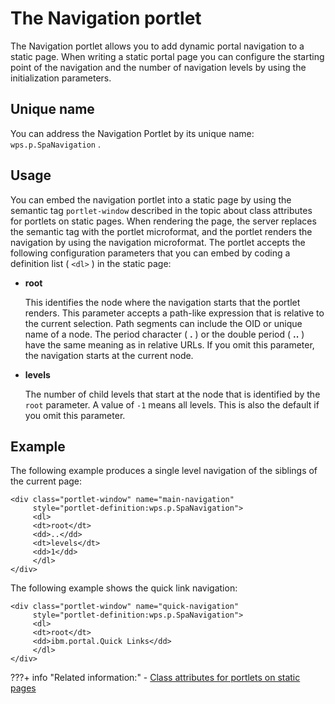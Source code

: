 # The Navigation portlet

The Navigation portlet allows you to add dynamic portal navigation to a static page. When writing a static portal page you can configure the starting point of the navigation and the number of navigation levels by using the initialization parameters.

## Unique name

You can address the Navigation Portlet by its unique name: `wps.p.SpaNavigation` .

## Usage

You can embed the navigation portlet into a static page by using the semantic tag `portlet-window` described in the topic about class attributes for portlets on static pages. When rendering the page, the server replaces the semantic tag with the portlet microformat, and the portlet renders the navigation by using the navigation microformat. The portlet accepts the following configuration parameters that you can embed by coding a definition list \( `<dl>` \) in the static page:

-   **root**

    This identifies the node where the navigation starts that the portlet renders. This parameter accepts a path-like expression that is relative to the current selection. Path segments can include the OID or unique name of a node. The period character \( **.** \) or the double period \( **..** \) have the same meaning as in relative URLs. If you omit this parameter, the navigation starts at the current node.

-   **levels**

    The number of child levels that start at the node that is identified by the `root` parameter. A value of `-1` means all levels. This is also the default if you omit this parameter.


## Example

The following example produces a single level navigation of the siblings of the current page:

```
<div class="portlet-window" name="main-navigation"
     style="portlet-definition:wps.p.SpaNavigation">
     <dl>
     <dt>root</dt>
     <dd>..</dd>
     <dt>levels</dt>
     <dd>1</dd>
     </dl>
</div>
```

The following example shows the quick link navigation:

```
<div class="portlet-window" name="quick-navigation"
     style="portlet-definition:wps.p.SpaNavigation">
     <dl>
     <dt>root</dt>
     <dd>ibm.portal.Quick Links</dd>
     </dl>
</div>
```


???+ info "Related information:"
    - [Class attributes for portlets on static pages](../../../static_content/creating_static_page/spa_plt_mcrfrmt.md)

